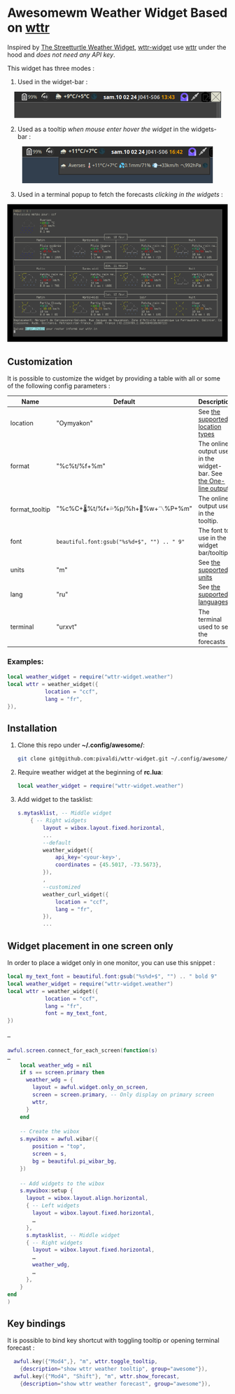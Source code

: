 # Awesomewm Weather Widget Based on [wttr](https://github.com/chubin/wttr.in)

Inspired by [The Streetturtle Weather Widget](https://github.com/streetturtle/awesome-wm-widgets/tree/master/weather-widget), [wttr-widget](https://github.com/pivaldi/wttr-widget) use [wttr](https://github.com/chubin/wttr.in) under the hood and *does not need any API key*.  

This widget has three modes :

1. Used in the widget-bar :

<p align="center">
 <img src="./screenshots/bar.png" alt="screenshot widget in the widget-bar" style="max-width:100%;">
</p>

2. Used as a tooltip *when mouse enter hover the widget* in the widgets-bar :

<p align="center">
 <img src="./screenshots/tooltip1.png" alt="screenshot widget in a tooltip" style="max-width:100%;">
</p>

3. Used in a terminal popup to fetch the forecasts *clicking in the widgets* :

<p align="center">
 <img src="./screenshots/forecast1.png" alt="screenshot of popup forecasts" style="max-width:100%;">
</p>


## Customization

It is possible to customize the widget by providing a table with all or
some of the following config parameters :

| Name | Default | Description |
|------|---------|-------------|
| location | "Oymyakon" | See [the supported location types](https://wttr.in/:help) |
| format | "%c%t/%f+%m" | The online output used in the widget-bar. See [the One-line output](https://github.com/chubin/wttr.in?tab=readme-ov-file#one-line-output) |
| format_tooltip | "%c%C+🌡️%t/%f+💦%p/%h+💨%w+〽%P+%m" | The online output used in the tooltip. |
| font | `beautiful.font:gsub("%s%d+$", "") .. " 9"` | The font to use in the widget bar/tooltip |
| units | "m" | See [the supported units](https://wttr.in/:help) |
| lang | "ru" | See [the supported languages](https://wttr.in/:help) |
| terminal | "urxvt" | The terminal used to see the forecasts |

### Examples:

```lua
local weather_widget = require("wttr-widget.weather")
local wttr = weather_widget({
            location = "ccf",
            lang = "fr",
}),
```

## Installation

1. Clone this repo under **~/.config/awesome/**:

    ```bash
    git clone git@github.com:pivaldi/wttr-widget.git ~/.config/awesome/wttr-widget
    ```

1. Require weather widget at the beginning of **rc.lua**:

    ```lua
    local weather_widget = require("wttr-widget.weather")
    ```

1. Add widget to the tasklist:

    ```lua
    s.mytasklist, -- Middle widget
        { -- Right widgets
            layout = wibox.layout.fixed.horizontal,
            ...
            --default
            weather_widget({
                api_key='<your-key>',
                coordinates = {45.5017, -73.5673},
            }),
            ,
            --customized
            weather_curl_widget({
                location = "ccf",
                lang = "fr",
            }),
            ...
    ```

## Widget placement in one screen only

In order to place a widget only in one monitor, you can use this snippet :

```lua
local my_text_font = beautiful.font:gsub("%s%d+$", "") .. " bold 9"
local weather_widget = require("wttr-widget.weather")
local wttr = weather_widget({
            location = "ccf",
            lang = "fr",
            font = my_text_font,
})

…

awful.screen.connect_for_each_screen(function(s)
…
    local weather_wdg = nil
    if s == screen.primary then
      weather_wdg = {
        layout = awful.widget.only_on_screen,
        screen = screen.primary, -- Only display on primary screen
        wttr,
      }
    end

    -- Create the wibox
    s.mywibox = awful.wibar({
        position = "top",
        screen = s,
        bg = beautiful.pi_wibar_bg,
    })

    -- Add widgets to the wibox
    s.mywibox:setup {
      layout = wibox.layout.align.horizontal,
      { -- Left widgets
        layout = wibox.layout.fixed.horizontal,
        …
      },
      s.mytasklist, -- Middle widget
      { -- Right widgets
        layout = wibox.layout.fixed.horizontal,
        …
        weather_wdg,
        …
      },
    }
end
)
```

## Key bindings

It is possible to bind key shortcut with toggling tooltip or opening terminal forecast :

```lua
  awful.key({"Mod4",}, "m", wttr.toggle_tooltip,
    {description="show wttr weather tooltip", group="awesome"}),
  awful.key({"Mod4", "Shift"}, "m", wttr.show_forecast,
    {description="show wttr weather forecast", group="awesome"}),
```
